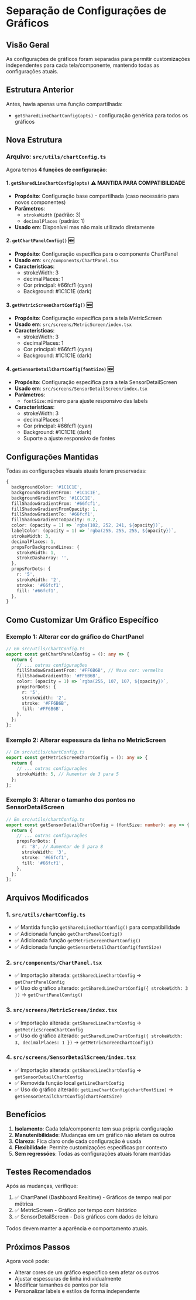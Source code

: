 # Separação de Configurações de Gráficos

## Visão Geral

As configurações de gráficos foram separadas para permitir customizações independentes para cada tela/componente, mantendo todas as configurações atuais.

## Estrutura Anterior

Antes, havia apenas uma função compartilhada:
- `getSharedLineChartConfig(opts)` - configuração genérica para todos os gráficos

## Nova Estrutura

### Arquivo: `src/utils/chartConfig.ts`

Agora temos **4 funções de configuração**:

#### 1. `getSharedLineChartConfig(opts)` ⚠️ MANTIDA PARA COMPATIBILIDADE
- **Propósito**: Configuração base compartilhada (caso necessário para novos componentes)
- **Parâmetros**: 
  - `strokeWidth` (padrão: 3)
  - `decimalPlaces` (padrão: 1)
- **Usado em**: Disponível mas não mais utilizado diretamente

#### 2. `getChartPanelConfig()` 🆕
- **Propósito**: Configuração específica para o componente ChartPanel
- **Usado em**: `src/components/ChartPanel.tsx`
- **Características**:
  - strokeWidth: 3
  - decimalPlaces: 1
  - Cor principal: #66fcf1 (cyan)
  - Background: #1C1C1E (dark)

#### 3. `getMetricScreenChartConfig()` 🆕
- **Propósito**: Configuração específica para a tela MetricScreen
- **Usado em**: `src/screens/MetricScreen/index.tsx`
- **Características**:
  - strokeWidth: 3
  - decimalPlaces: 1
  - Cor principal: #66fcf1 (cyan)
  - Background: #1C1C1E (dark)

#### 4. `getSensorDetailChartConfig(fontSize)` 🆕
- **Propósito**: Configuração específica para a tela SensorDetailScreen
- **Usado em**: `src/screens/SensorDetailScreen/index.tsx`
- **Parâmetros**: 
  - `fontSize`: número para ajuste responsivo das labels
- **Características**:
  - strokeWidth: 3
  - decimalPlaces: 1
  - Cor principal: #66fcf1 (cyan)
  - Background: #1C1C1E (dark)
  - Suporte a ajuste responsivo de fontes

## Configurações Mantidas

Todas as configurações visuais atuais foram preservadas:

```typescript
{
  backgroundColor: '#1C1C1E',
  backgroundGradientFrom: '#1C1C1E',
  backgroundGradientTo: '#1C1C1E',
  fillShadowGradientFrom: '#66fcf1',
  fillShadowGradientFromOpacity: 1,
  fillShadowGradientTo: '#66fcf1',
  fillShadowGradientToOpacity: 0.2,
  color: (opacity = 1) => `rgba(102, 252, 241, ${opacity})`,
  labelColor: (opacity = 1) => `rgba(255, 255, 255, ${opacity})`,
  strokeWidth: 3,
  decimalPlaces: 1,
  propsForBackgroundLines: {
    strokeWidth: 1,
    strokeDasharray: '',
  },
  propsForDots: {
    r: '5',
    strokeWidth: '2',
    stroke: '#66fcf1',
    fill: '#66fcf1',
  },
}
```

## Como Customizar Um Gráfico Específico

### Exemplo 1: Alterar cor do gráfico do ChartPanel

```typescript
// Em src/utils/chartConfig.ts
export const getChartPanelConfig = (): any => {
  return {
    // ... outras configurações
    fillShadowGradientFrom: '#FF6B6B', // Nova cor: vermelho
    fillShadowGradientTo: '#FF6B6B',
    color: (opacity = 1) => `rgba(255, 107, 107, ${opacity})`,
    propsForDots: {
      r: '5',
      strokeWidth: '2',
      stroke: '#FF6B6B',
      fill: '#FF6B6B',
    },
  };
};
```

### Exemplo 2: Alterar espessura da linha no MetricScreen

```typescript
// Em src/utils/chartConfig.ts
export const getMetricScreenChartConfig = (): any => {
  return {
    // ... outras configurações
    strokeWidth: 5, // Aumentar de 3 para 5
  };
};
```

### Exemplo 3: Alterar o tamanho dos pontos no SensorDetailScreen

```typescript
// Em src/utils/chartConfig.ts
export const getSensorDetailChartConfig = (fontSize: number): any => {
  return {
    // ... outras configurações
    propsForDots: {
      r: '8', // Aumentar de 5 para 8
      strokeWidth: '3',
      stroke: '#66fcf1',
      fill: '#66fcf1',
    },
  };
};
```

## Arquivos Modificados

### 1. `src/utils/chartConfig.ts`
- ✅ Mantida função `getSharedLineChartConfig()` para compatibilidade
- ✅ Adicionada função `getChartPanelConfig()`
- ✅ Adicionada função `getMetricScreenChartConfig()`
- ✅ Adicionada função `getSensorDetailChartConfig(fontSize)`

### 2. `src/components/ChartPanel.tsx`
- ✅ Importação alterada: `getSharedLineChartConfig` → `getChartPanelConfig`
- ✅ Uso do gráfico alterado: `getSharedLineChartConfig({ strokeWidth: 3 })` → `getChartPanelConfig()`

### 3. `src/screens/MetricScreen/index.tsx`
- ✅ Importação alterada: `getSharedLineChartConfig` → `getMetricScreenChartConfig`
- ✅ Uso do gráfico alterado: `getSharedLineChartConfig({ strokeWidth: 3, decimalPlaces: 1 })` → `getMetricScreenChartConfig()`

### 4. `src/screens/SensorDetailScreen/index.tsx`
- ✅ Importação alterada: `getSharedLineChartConfig` → `getSensorDetailChartConfig`
- ✅ Removida função local `getLineChartConfig`
- ✅ Uso do gráfico alterado: `getLineChartConfig(chartFontSize)` → `getSensorDetailChartConfig(chartFontSize)`

## Benefícios

1. **Isolamento**: Cada tela/componente tem sua própria configuração
2. **Manutenibilidade**: Mudanças em um gráfico não afetam os outros
3. **Clareza**: Fica claro onde cada configuração é usada
4. **Flexibilidade**: Permite customizações específicas por contexto
5. **Sem regressões**: Todas as configurações atuais foram mantidas

## Testes Recomendados

Após as mudanças, verifique:

1. ✅ ChartPanel (Dashboard Realtime) - Gráficos de tempo real por métrica
2. ✅ MetricScreen - Gráfico por tempo com histórico
3. ✅ SensorDetailScreen - Dois gráficos com dados de leitura

Todos devem manter a aparência e comportamento atuais.

## Próximos Passos

Agora você pode:
- Alterar cores de um gráfico específico sem afetar os outros
- Ajustar espessuras de linha individualmente
- Modificar tamanhos de pontos por tela
- Personalizar labels e estilos de forma independente
